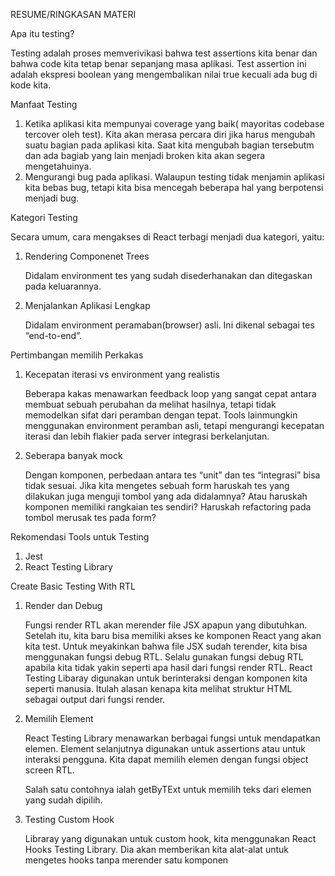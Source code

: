 RESUME/RINGKASAN MATERI

<p>Apa itu testing?</p>

<p>Testing adalah proses memverivikasi bahwa test assertions kita benar dan bahwa code kita tetap benar sepanjang masa aplikasi. Test assertion ini adalah ekspresi boolean yang mengembalikan nilai true kecuali ada bug di kode kita.</p>

<p>Manfaat Testing</p>

1. Ketika aplikasi kita mempunyai coverage yang baik( mayoritas codebase tercover oleh test). Kita akan merasa percara diri jika harus mengubah suatu bagian pada aplikasi kita. Saat kita mengubah bagian tersebutm dan ada bagiab yang lain menjadi broken kita akan segera mengetahuinya.
2. Mengurangi bug pada aplikasi. Walaupun testing tidak menjamin aplikasi kita bebas bug, tetapi kita bisa mencegah beberapa hal yang berpotensi menjadi bug.

<p>Kategori Testing</p>
Secara umum, cara mengakses di React terbagi menjadi dua kategori, yaitu:

1. Rendering Componenet Trees
   <p>Didalam environment tes yang sudah disederhanakan dan ditegaskan pada keluarannya.</p>
2. Menjalankan Aplikasi Lengkap
   <p>Didalam environment peramaban(browser) asli. Ini dikenal sebagai tes “end-to-end”.</p>

<p>Pertimbangan memilih Perkakas</p>

1. Kecepatan iterasi vs environment yang realistis
   <p>Beberapa kakas menawarkan feedback loop yang sangat cepat antara membuat sebuah perubahan da melihat hasilnya, tetapi tidak memodelkan sifat dari peramban dengan tepat. Tools lainmungkin menggunakan environment peramban asli, tetapi mengurangi kecepatan iterasi dan lebih flakier pada server integrasi berkelanjutan.</p>
2. Seberapa banyak mock
   <p>Dengan komponen, perbedaan antara tes “unit” dan tes “integrasi” bisa tidak sesuai. Jika kita mengetes sebuah form haruskah tes yang dilakukan juga menguji tombol yang ada didalamnya? Atau haruskah komponen memiliki rangkaian tes sendiri? Haruskah refactoring pada tombol merusak tes pada form?</p>

<p>Rekomendasi Tools untuk Testing</p>

1. Jest
2. React Testing Library

<p>Create Basic Testing With RTL</p>

1. Render dan Debug
   <p>Fungsi render RTL akan merender file JSX apapun yang dibutuhkan. Setelah itu, kita baru bisa memiliki akses ke komponen React yang akan kita test. Untuk meyakinkan bahwa file JSX sudah terender, kita bisa menggunakan fungsi debug RTL. Selalu gunakan fungsi debug RTL apabila kita tidak yakin seperti apa hasil dari fungsi render RTL.
   React Testing Libaray digunakan untuk berinteraksi dengan komponen kita seperti manusia. Itulah alasan kenapa kita melihat struktur HTML sebagai output dari fungsi render.</p>

2. Memilih Element
   <p>React Testing Library menawarkan berbagai fungsi untuk mendapatkan elemen. Element selanjutnya digunakan untuk assertions atau untuk interaksi pengguna. Kita dapat memilih elemen dengan fungsi object screen RTL.</p>
   <p>Salah satu contohnya ialah getByTExt untuk memilih teks dari elemen yang sudah dipilih.</p>

3. Testing Custom Hook
   <p>Libraray yang digunakan untuk custom hook, kita menggunakan React Hooks Testing Library. Dia akan memberikan kita alat-alat untuk mengetes hooks tanpa merender satu komponen</p>
